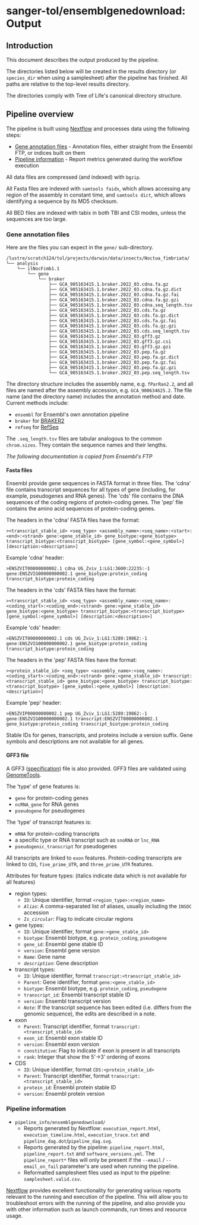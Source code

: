 # sanger-tol/ensemblgenedownload: Output

## Introduction

This document describes the output produced by the pipeline.

The directories listed below will be created in the results directory (or `species_dir` when using a samplesheet) after the pipeline has finished.
All paths are relative to the top-level results directory.

The directories comply with Tree of Life's canonical directory structure.

## Pipeline overview

The pipeline is built using [Nextflow](https://www.nextflow.io/) and processes data using the following steps:

- [Gene annotation files](#gene-annotation-files) - Annotation files, either straight from the Ensembl FTP, or indices built on them
- [Pipeline information](#pipeline-information) - Report metrics generated during the workflow execution

All data files are compressed (and indexed) with `bgzip`.

All Fasta files are indexed with `samtools faidx`, which allows accessing any region of the assembly in constant time, and `samtools dict`, which allows identifying a sequence by its MD5 checksum.

All BED files are indexed with tabix in both TBI and CSI modes, unless the sequences are too large.

### Gene annotation files

Here are the files you can expect in the `gene/` sub-directory.

```text
/lustre/scratch124/tol/projects/darwin/data/insects/Noctua_fimbriata/
└── analysis
    └── ilNocFimb1.1
        └── gene
            └── braker
                ├── GCA_905163415.1.braker.2022_03.cdna.fa.gz
                ├── GCA_905163415.1.braker.2022_03.cdna.fa.gz.dict
                ├── GCA_905163415.1.braker.2022_03.cdna.fa.gz.fai
                ├── GCA_905163415.1.braker.2022_03.cdna.fa.gz.gzi
                ├── GCA_905163415.1.braker.2022_03.cdna.seq_length.tsv
                ├── GCA_905163415.1.braker.2022_03.cds.fa.gz
                ├── GCA_905163415.1.braker.2022_03.cds.fa.gz.dict
                ├── GCA_905163415.1.braker.2022_03.cds.fa.gz.fai
                ├── GCA_905163415.1.braker.2022_03.cds.fa.gz.gzi
                ├── GCA_905163415.1.braker.2022_03.cds.seq_length.tsv
                ├── GCA_905163415.1.braker.2022_03.gff3.gz
                ├── GCA_905163415.1.braker.2022_03.gff3.gz.csi
                ├── GCA_905163415.1.braker.2022_03.gff3.gz.gzi
                ├── GCA_905163415.1.braker.2022_03.pep.fa.gz
                ├── GCA_905163415.1.braker.2022_03.pep.fa.gz.dict
                ├── GCA_905163415.1.braker.2022_03.pep.fa.gz.fai
                ├── GCA_905163415.1.braker.2022_03.pep.fa.gz.gzi
                └── GCA_905163415.1.braker.2022_03.pep.seq_length.tsv
```

The directory structure includes the assembly name, e.g. `fParRan2.2`, and all files are named after the assembly accession, e.g. `GCA_900634625.2`.
The file name (and the directory name) includes the annotation method and date. Current methods include:

- `ensembl` for Ensembl's own annotation pipeline
- `braker` for [BRAKER2](https://academic.oup.com/nargab/article/3/1/lqaa108/6066535)
- `refseq` for [RefSeq](https://academic.oup.com/nar/article/49/D1/D1020/6018440)

The `.seq_length.tsv` files are tabular analogous to the common `chrom.sizes`. They contain the sequence names and their lengths.

_The following documentation is copied from Ensembl's FTP_

#### Fasta files

Ensembl provide gene sequences in FASTA format in three files. The 'cdna' file contains
transcript sequences for all types of gene (including, for example,
pseudogenes and RNA genes). The 'cds' file contains the DNA sequences
of the coding regions of protein-coding genes. The 'pep' file contains
the amino acid sequences of protein-coding genes.

The headers in the 'cdna' FASTA files have the format:

```text
><transcript_stable_id> <seq_type> <assembly_name>:<seq_name>:<start>:<end>:<strand> gene:<gene_stable_id> gene_biotype:<gene_biotype> transcript_biotype:<transcript_biotype> [gene_symbol:<gene_symbol>] [description:<description>]
```

Example 'cdna' header:

```text
>ENSZVIT00000000002.1 cdna UG_Zviv_1:LG1:3600:22235:-1 gene:ENSZVIG00000000002.1 gene_biotype:protein_coding transcript_biotype:protein_coding
```

The headers in the 'cds' FASTA files have the format:

```text
><transcript_stable_id> <seq_type> <assembly_name>:<seq_name>:<coding_start>:<coding_end>:<strand> gene:<gene_stable_id> gene_biotype:<gene_biotype> transcript_biotype:<transcript_biotype> [gene_symbol:<gene_symbol>] [description:<description>]
```

Example 'cds' header:

```text
>ENSZVIT00000000002.1 cds UG_Zviv_1:LG1:5289:19862:-1 gene:ENSZVIG00000000002.1 gene_biotype:protein_coding transcript_biotype:protein_coding
```

The headers in the 'pep' FASTA files have the format:

```text
><protein_stable_id> <seq_type> <assembly_name>:<seq_name>:<coding_start>:<coding_end>:<strand> gene:<gene_stable_id> transcript:<transcript_stable_id> gene_biotype:<gene_biotype> transcript_biotype:<transcript_biotype> [gene_symbol:<gene_symbol>] [description:<description>]
```

Example 'pep' header:

```text
>ENSZVIP00000000002.1 pep UG_Zviv_1:LG1:5289:19862:-1 gene:ENSZVIG00000000002.1 transcript:ENSZVIT00000000002.1 gene_biotype:protein_coding transcript_biotype:protein_coding
```

Stable IDs for genes, transcripts, and proteins include a version
suffix. Gene symbols and descriptions are not available for all genes.

#### GFF3 file

A GFF3 ([specification](https://github.com/The-Sequence-Ontology/Specifications/blob/master/gff3.md)) file is also provided.
GFF3 files are validated using [GenomeTools](http://genometools.org).

The 'type' of gene features is:

- `gene` for protein-coding genes
- `ncRNA_gene` for RNA genes
- `pseudogene` for pseudogenes

The 'type' of transcript features is:

- `mRNA` for protein-coding transcripts
- a specific type or RNA transcript such as `snoRNA` or `lnc_RNA`
- `pseudogenic_transcript` for pseudogenes

All transcripts are linked to `exon` features.
Protein-coding transcripts are linked to `CDS`, `five_prime_UTR`, and
`three_prime_UTR` features.

Attributes for feature types:
(italics indicate data which is not available for all features)

- region types:
  - `ID`: Unique identifier, format `<region_type>:<region_name>`
  - _`Alias`_: A comma-separated list of aliases, usually including the
    `INSDC` accession
  - _`Is_circular`_: Flag to indicate circular regions
- gene types:
  - `ID`: Unique identifier, format `gene:<gene_stable_id>`
  - `biotype`: Ensembl biotype, e.g. `protein_coding`, `pseudogene`
  - `gene_id`: Ensembl gene stable ID
  - `version`: Ensembl gene version
  - _`Name`_: Gene name
  - _`description`_: Gene description
- transcript types:
  - `ID`: Unique identifier, format `transcript:<transcript_stable_id>`
  - `Parent`: Gene identifier, format `gene:<gene_stable_id>`
  - `biotype`: Ensembl biotype, e.g. `protein_coding`, `pseudogene`
  - `transcript_id`: Ensembl transcript stable ID
  - `version`: Ensembl transcript version
  - _`Note`_: If the transcript sequence has been edited (i.e. differs
    from the genomic sequence), the edits are described in a note.
- exon
  - `Parent`: Transcript identifier, format `transcript:<transcript_stable_id>`
  - `exon_id`: Ensembl exon stable ID
  - `version`: Ensembl exon version
  - `constitutive`: Flag to indicate if exon is present in all
    transcripts
  - `rank`: Integer that show the 5'->3' ordering of exons
- CDS
  - `ID`: Unique identifier, format `CDS:<protein_stable_id>`
  - `Parent`: Transcript identifier, format `transcript:<transcript_stable_id>`
  - `protein_id`: Ensembl protein stable ID
  - `version`: Ensembl protein version

### Pipeline information

- `pipeline_info/ensemblgenedownload/`
  - Reports generated by Nextflow: `execution_report.html`, `execution_timeline.html`, `execution_trace.txt` and `pipeline_dag.dot`/`pipeline_dag.svg`.
  - Reports generated by the pipeline: `pipeline_report.html`, `pipeline_report.txt` and `software_versions.yml`. The `pipeline_report*` files will only be present if the `--email` / `--email_on_fail` parameter's are used when running the pipeline.
  - Reformatted samplesheet files used as input to the pipeline: `samplesheet.valid.csv`.

[Nextflow](https://www.nextflow.io/docs/latest/tracing.html) provides excellent functionality for generating various reports relevant to the running and execution of the pipeline. This will allow you to troubleshoot errors with the running of the pipeline, and also provide you with other information such as launch commands, run times and resource usage.
